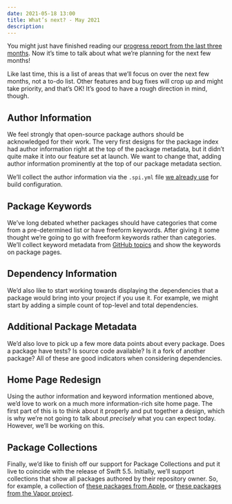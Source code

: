```yaml
---
date: 2021-05-18 13:00
title: What’s next? - May 2021
description:
---
```


You might just have finished reading our [progress report from the last three months](/posts/progress-update-may-2021/). Now it’s time to talk about what we’re planning for the next few months!

Like last time, this is a list of areas that we’ll focus on over the next few months, not a to-do list. Other features and bug fixes will crop up and might take priority, and that’s OK! It’s good to have a rough direction in mind, though.

## Author Information

We feel strongly that open-source package authors should be acknowledged for their work. The very first designs for the package index had author information right at the top of the package metadata, but it didn’t quite make it into our feature set at launch. We want to change that, adding author information prominently at the top of our package metadata section.

We’ll collect the author information via the `.spi.yml` file [we already use](/posts/the-swift-package-index-metadata-file-first-steps) for build configuration.

## Package Keywords

We’ve long debated whether packages should have categories that come from a pre-determined list or have freeform keywords. After giving it some thought we’re going to go with freeform keywords rather than categories. We’ll collect keyword metadata from [GitHub topics](https://github.blog/2017-01-31-introducing-topics/) and show the keywords on package pages.

## Dependency Information

We’d also like to start working towards displaying the dependencies that a package would bring into your project if you use it. For example, we might start by adding a simple count of top-level and total dependencies.

## Additional Package Metadata

We’d also love to pick up a few more data points about every package. Does a package have tests? Is source code available? Is it a fork of another package? All of these are good indicators when considering dependencies.

## Home Page Redesign

Using the author information and keyword information mentioned above, we’d love to work on a much more information-rich site home page. The first part of this is to think about it properly and put together a design, which is why we’re not going to talk about _precisely_ what you can expect today. However, we’ll be working on this.

## Package Collections

Finally, we’d like to finish off our support for Package Collections and put it live to coincide with the release of Swift 5.5. Initially, we’ll support collections that show all packages authored by their repository owner. So, for example, a collection of [these packages from Apple](https://swiftpackageindex.com/apple), or [these packages from the Vapor project](https://swiftpackageindex.com/vapor).
